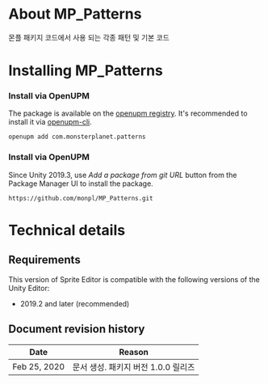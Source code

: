 # About MP_Patterns

몬플 패키지 코드에서 사용 되는 각종 패턴 및 기본 코드

# Installing MP_Patterns

### Install via OpenUPM

The package is available on the [openupm registry](https://openupm.com). It's recommended to install it via [openupm-cli](https://github.com/openupm/openupm-cli).

```
openupm add com.monsterplanet.patterns 
```

### Install via OpenUPM

Since Unity 2019.3, use *Add a package from git URL* button from the Package Manager UI to install the package.

```
https://github.com/monpl/MP_Patterns.git
```

# Technical details

## Requirements

This version of Sprite Editor is compatible with the following versions of the Unity Editor:

* 2019.2 and later (recommended)

## Document revision history

|Date|Reason|
|---|---|
|Feb 25, 2020|문서 생성. 패키지 버전 1.0.0 릴리즈|
